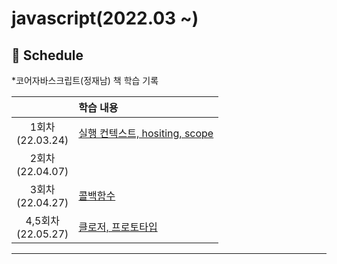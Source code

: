 # javascript(2022.03 ~)


## 📅 Schedule
*코어자바스크립트(정재남) 책 학습 기록

|                                   | 학습 내용                                                         |
| :-------------------------------: | :----------------------------------------------------------- |
| 1회차<br />(22.03.24)  | [실행 컨텍스트, hositing, scope](https://szzii.notion.site/hositing-scope-3fb5e84a944a4da693cdf3ff3bf2f53b)|
| 2회차<br />(22.04.07)  |  |
| 3회차<br />(22.04.27)  | [콜백함수](https://szzii.notion.site/68007601aea6487bbbda4652aebb4037) |
| 4,5회차<br />(22.05.27)  | [클로저, 프로토타입](https://szzii.notion.site/05c38e7a7d4e4e5cb62fc513dcea4754)
------

